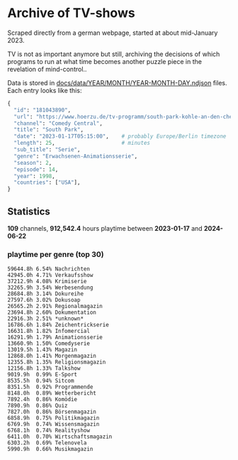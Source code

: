 # Archive of TV-shows

Scraped directly from a german webpage, started at about mid-January 2023.

TV is not as important anymore but still, archiving the decisions of which programs to run at what time
becomes another puzzle piece in the revelation of mind-control.. 

Data is stored in [docs/data/YEAR/MONTH/YEAR-MONTH-DAY.ndjson](docs/data/) files. 
Each entry looks like this:

```python
{
  "id": "181043890", 
  "url": "https://www.hoerzu.de/tv-programm/south-park-kohle-an-den-chefkoch/bid_181043890/", 
  "channel": "Comedy Central", 
  "title": "South Park", 
  "date": "2023-01-17T05:15:00",    # probably Europe/Berlin timezone 
  "length": 25,                     # minutes 
  "sub_title": "Serie", 
  "genre": "Erwachsenen-Animationsserie", 
  "season": 2, 
  "episode": 14, 
  "year": 1998, 
  "countries": ["USA"],
}
```

## Statistics

**109** channels, **912,542.4** hours playtime between **2023-01-17** and **2024-06-22**


### playtime per genre (top 30)

    59644.8h 6.54% Nachrichten
    42945.0h 4.71% Verkaufsshow
    37212.9h 4.08% Krimiserie
    32265.9h 3.54% Werbesendung
    28684.8h 3.14% Dokureihe
    27597.6h 3.02% Dokusoap
    26565.2h 2.91% Regionalmagazin
    23694.8h 2.60% Dokumentation
    22916.3h 2.51% *unknown*
    16786.6h 1.84% Zeichentrickserie
    16631.8h 1.82% Infomercial
    16291.9h 1.79% Animationsserie
    13660.9h 1.50% Comedyserie
    13019.5h 1.43% Magazin
    12868.0h 1.41% Morgenmagazin
    12355.8h 1.35% Religionsmagazin
    12156.8h 1.33% Talkshow
    9019.9h  0.99% E-Sport
    8535.5h  0.94% Sitcom
    8351.5h  0.92% Programmende
    8148.0h  0.89% Wetterbericht
    7892.4h  0.86% Komödie
    7890.9h  0.86% Quiz
    7827.0h  0.86% Börsenmagazin
    6858.9h  0.75% Politikmagazin
    6769.9h  0.74% Wissensmagazin
    6768.1h  0.74% Realityshow
    6411.0h  0.70% Wirtschaftsmagazin
    6303.2h  0.69% Telenovela
    5990.9h  0.66% Musikmagazin
